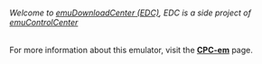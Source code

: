###### Welcome to [emuDownloadCenter (EDC)](https://github.com/PhoenixInteractiveNL/emuDownloadCenter/wiki/), EDC is a side project of [emuControlCenter](https://github.com/PhoenixInteractiveNL/emuControlCenter/wiki/)

For more information about this emulator, visit the [**CPC-em**](https://github.com/PhoenixInteractiveNL/emuDownloadCenter/wiki/Emulator-cpcem#menu) page.
